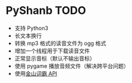 # PyShanb TODO

* 支持 Python3
* 长文本换行
* 转换 mp3 格式的读音文件为 ogg 格式
* 增加一个线程用于下载读音文件
* 正常显示音标（默认不输出音标）
* 使用 pygame 播放音频文件（解决跨平台问题）
* 使用[金山词霸 API](http://web.iciba.com/partner/api01.shtml)
